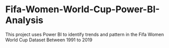# Fifa-Women-World-Cup-Power-BI-Analysis
This project uses Power BI to identify trends and pattern in the Fifa Women World Cup Dataset Between 1991 to 2019
